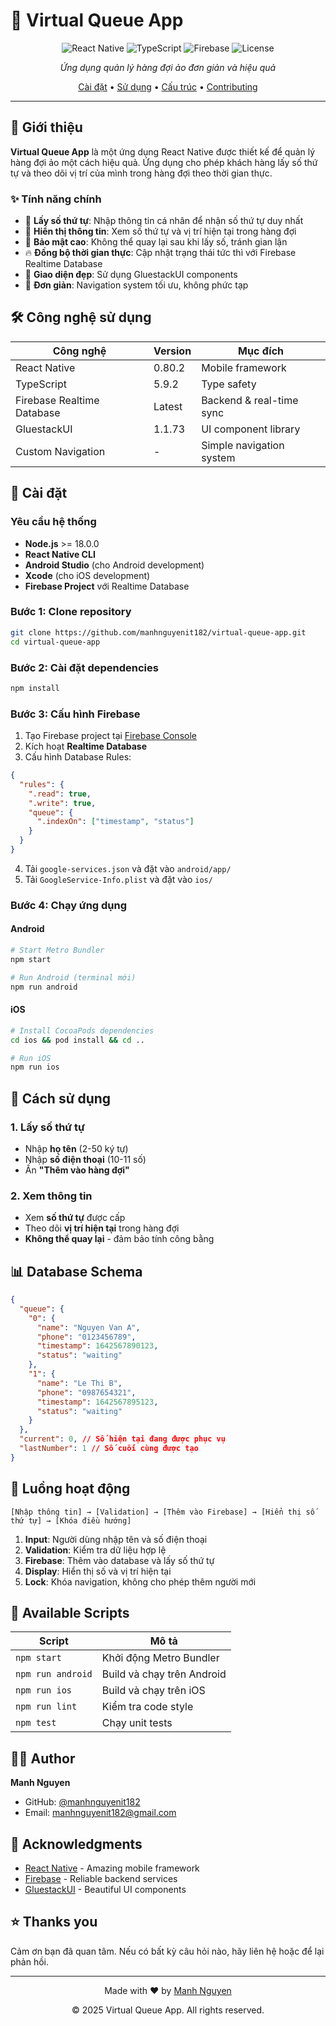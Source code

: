 # 🎫 Virtual Queue App

<div align="center">

![React Native](https://img.shields.io/badge/React%20Native-0.80.2-blue.svg)
![TypeScript](https://img.shields.io/badge/TypeScript-5.9.2-blue.svg)
![Firebase](https://img.shields.io/badge/Firebase-Realtime-orange.svg)
![License](https://img.shields.io/badge/license-MIT-green.svg)

_Ứng dụng quản lý hàng đợi ảo đơn giản và hiệu quả_

[Cài đặt](#-cài-đặt) • [Sử dụng](#-cách-sử-dụng) • [Cấu trúc](#-cấu-trúc-dự-án) • [Contributing](#-contributing)

</div>

---

## 📱 Giới thiệu

**Virtual Queue App** là một ứng dụng React Native được thiết kế để quản lý hàng đợi ảo một cách hiệu quả. Ứng dụng cho phép khách hàng lấy số thứ tự và theo dõi vị trí của mình trong hàng đợi theo thời gian thực.

### ✨ Tính năng chính

- 📝 **Lấy số thứ tự**: Nhập thông tin cá nhân để nhận số thứ tự duy nhất
- 🔢 **Hiển thị thông tin**: Xem số thứ tự và vị trí hiện tại trong hàng đợi
- 🚫 **Bảo mật cao**: Không thể quay lại sau khi lấy số, tránh gian lận
- 🔥 **Đồng bộ thời gian thực**: Cập nhật trạng thái tức thì với Firebase Realtime Database
- 📱 **Giao diện đẹp**: Sử dụng GluestackUI components
- 🎯 **Đơn giản**: Navigation system tối ưu, không phức tạp

## 🛠 Công nghệ sử dụng

| Công nghệ                  | Version | Mục đích                 |
| -------------------------- | ------- | ------------------------ |
| React Native               | 0.80.2  | Mobile framework         |
| TypeScript                 | 5.9.2   | Type safety              |
| Firebase Realtime Database | Latest  | Backend & real-time sync |
| GluestackUI                | 1.1.73  | UI component library     |
| Custom Navigation          | -       | Simple navigation system |

## 🚀 Cài đặt

### Yêu cầu hệ thống

- **Node.js** >= 18.0.0
- **React Native CLI**
- **Android Studio** (cho Android development)
- **Xcode** (cho iOS development)
- **Firebase Project** với Realtime Database

### Bước 1: Clone repository

```bash
git clone https://github.com/manhnguyenit182/virtual-queue-app.git
cd virtual-queue-app
```

### Bước 2: Cài đặt dependencies

```bash
npm install
```

### Bước 3: Cấu hình Firebase

1. Tạo Firebase project tại [Firebase Console](https://console.firebase.google.com)
2. Kích hoạt **Realtime Database**
3. Cấu hình Database Rules:

```json
{
  "rules": {
    ".read": true,
    ".write": true,
    "queue": {
      ".indexOn": ["timestamp", "status"]
    }
  }
}
```

4. Tải `google-services.json` và đặt vào `android/app/`
5. Tải `GoogleService-Info.plist` và đặt vào `ios/`

### Bước 4: Chạy ứng dụng

#### Android

```bash
# Start Metro Bundler
npm start

# Run Android (terminal mới)
npm run android
```

#### iOS

```bash
# Install CocoaPods dependencies
cd ios && pod install && cd ..

# Run iOS
npm run ios
```

## 📱 Cách sử dụng

### 1. Lấy số thứ tự

- Nhập **họ tên** (2-50 ký tự)
- Nhập **số điện thoại** (10-11 số)
- Ấn **"Thêm vào hàng đợi"**

### 2. Xem thông tin

- Xem **số thứ tự** được cấp
- Theo dõi **vị trí hiện tại** trong hàng đợi
- **Không thể quay lại** - đảm bảo tính công bằng

## 📊 Database Schema

```json
{
  "queue": {
    "0": {
      "name": "Nguyen Van A",
      "phone": "0123456789",
      "timestamp": 1642567890123,
      "status": "waiting"
    },
    "1": {
      "name": "Le Thi B",
      "phone": "0987654321",
      "timestamp": 1642567895123,
      "status": "waiting"
    }
  },
  "current": 0, // Số hiện tại đang được phục vụ
  "lastNumber": 1 // Số cuối cùng được tạo
}
```

## 🎯 Luồng hoạt động

```
[Nhập thông tin] → [Validation] → [Thêm vào Firebase] → [Hiển thị số thứ tự] → [Khóa điều hướng]
```

1. **Input**: Người dùng nhập tên và số điện thoại
2. **Validation**: Kiểm tra dữ liệu hợp lệ
3. **Firebase**: Thêm vào database và lấy số thứ tự
4. **Display**: Hiển thị số và vị trí hiện tại
5. **Lock**: Khóa navigation, không cho phép thêm người mới

## 📝 Available Scripts

| Script            | Mô tả                      |
| ----------------- | -------------------------- |
| `npm start`       | Khởi động Metro Bundler    |
| `npm run android` | Build và chạy trên Android |
| `npm run ios`     | Build và chạy trên iOS     |
| `npm run lint`    | Kiểm tra code style        |
| `npm test`        | Chạy unit tests            |

## 👨‍💻 Author

**Manh Nguyen**

- GitHub: [@manhnguyenit182](https://github.com/manhnguyenit182)
- Email: manhnguyenit182@gmail.com

## 🙏 Acknowledgments

- [React Native](https://reactnative.dev/) - Amazing mobile framework
- [Firebase](https://firebase.google.com/) - Reliable backend services
- [GluestackUI](https://gluestack.io/) - Beautiful UI components

## ⭐ Thanks you

Cảm ơn bạn đã quan tâm. Nếu có bất kỳ câu hỏi nào, hãy liên hệ hoặc để lại phản hồi.

---

<div align="center">
  <p>Made with ❤️ by <a href="https://github.com/manhnguyenit182">Manh Nguyen</a></p>
  <p>© 2025 Virtual Queue App. All rights reserved.</p>
</div>
